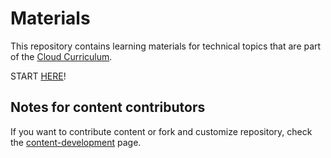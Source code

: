 # Materials

This repository contains learning materials for technical topics that are part of the [Cloud Curriculum](https://jam4.sapjam.com/groups/zAfXdXPcJGlCUrBScXSWKP/overview_page/Y1fECzZLQ8qjIlyCQTRi76).

START [HERE](https://pages.github.tools.sap/cloud-curriculum/materials/)!

## Notes for content contributors

If you want to contribute content or fork and customize repository, check the [content-development](content-development/README.md) page.
 
